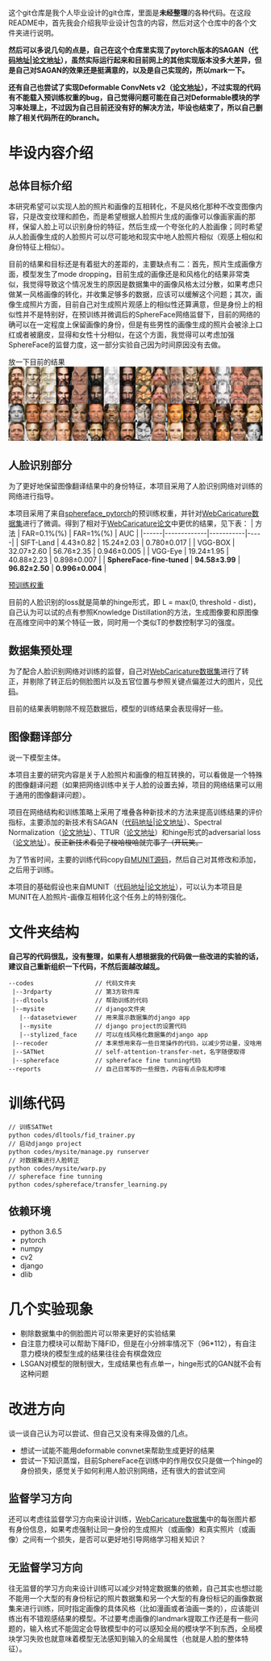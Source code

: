 这个git仓库是我个人毕业设计的git仓库，里面是**未经整理**的各种代码。在这段README中，首先我会介绍我毕业设计包含的内容，然后对这个仓库中的各个文件夹进行说明。

**然后可以多说几句的点是，自己在这个仓库里实现了pytorch版本的SAGAN（[代码地址](https://github.com/yjc567/graduation_project/blob/master/codes/SATNet/networks.py#L311)|[论文地址](https://arxiv.org/abs/1805.08318)），虽然实际运行起来和目前网上的其他实现版本没多大差异，但是自己对SAGAN的效果还是挺满意的，以及是自己实现的，所以mark一下。**

**还有自己也尝试了实现Deformable ConvNets v2（[论文地址](https://arxiv.org/abs/1811.11168)），不过实现的代码有不能载入预训练权重的bug，自己觉得问题可能在自己对Deformable模块的学习率处理上，不过因为自己目前还没有好的解决方法，毕设也结束了，所以自己删除了相关代码所在的branch。**

# 毕设内容介绍
## 总体目标介绍
本研究希望可以实现人脸的照片和画像的互相转化，不是风格化那种不改变图像内容，只是改变纹理和颜色，而是希望根据人脸照片生成的画像可以像画家画的那样，保留人脸上可以识别身份的特征，然后生成一个夸张化的人脸画像；同时希望从人脸画像生成的人脸照片可以尽可能地和现实中地人脸照片相似（观感上相似和身份特征上相似）。

目前的结果和目标还是有着挺大的差距的，主要缺点有二：首先，照片生成画像方面，模型发生了mode dropping，目前生成的画像还是和风格化的结果非常类似，我觉得导致这个情况发生的原因是数据集中的画像风格太过分散，如果考虑只做某一风格画像的转化，并收集足够多的数据，应该可以缓解这个问题；其次，画像生成照片方面，目前自己对生成照片观感上的相似性还算满意，但是身份上的相似性并不是特别好，在预训练并微调后的SphereFace网络监督下，目前的网络的确可以在一定程度上保留画像的身份，但是有些男性的画像生成的照片会被涂上口红或者被磨皮，显得和女性十分相似，在这个方面，我觉得可以考虑加强SphereFace的监督力度，这一部分实验自己因为时间原因没有去做。

放一下目前的结果
![results1](reports/elements/SATNet_c2p_results.jpg)

## 人脸识别部分
为了更好地保留图像翻译结果中的身份特征，本项目采用了人脸识别网络对训练的网络进行指导。

本项目采用了来自[sphereface_pytorch](https://github.com/clcarwin/sphereface_pytorch)的预训练权重，并针对[WebCaricature数据集](https://cs.nju.edu.cn/rl/WebCaricature.htm)进行了微调。得到了相对于[WebCaricature论文](https://arxiv.org/abs/1703.03230)中更优的结果，见下表：
| 方法 | FAR=0.1%(%) | FAR=1%(%) | AUC |
|------|-------------|-----------|-----|
| SIFT-Land | 4.43±0.82 | 15.24±2.03 | 0.780±0.017 |
| VGG-BOX | 32.07±2.60 | 56.76±2.35 | 0.946±0.005 |
| VGG-Eye | 19.24±1.95 | 40.88±2.23 | 0.898±0.007 |
| **SphereFace-fine-tuned** | **94.58±3.99** | **96.82±2.50** | **0.996±0.004** |

[预训练权重](https://drive.google.com/open?id=1esOigCk0lCPM8ZE3dSS3zJ_5oJ4wTq0Y)

目前的人脸识别的loss就是简单的hinge形式，即 L = max(0, threshold - dist)，自己认为可以试的点有参照Knowledge Distillation的方法，生成图像要和原图像在高维空间中的某个特征一致，同时用一个类似T的参数控制学习的强度。

## 数据集预处理
为了配合人脸识别网络对训练的监督，自己对[WebCaricature数据集](https://cs.nju.edu.cn/rl/WebCaricature.htm)进行了转正，并剔除了转正后的侧脸图片以及五官位置与参照关键点偏差过大的图片，见[代码](https://github.com/yjc567/graduation_project/blob/master/codes/SATNet/data.py#L257)。

目前的结果表明剔除不规范数据后，模型的训练结果会表现得好一些。

## 图像翻译部分
说一下模型主体。

本项目主要的研究内容是关于人脸照片和画像的相互转换的，可以看做是一个特殊的图像翻译问题（如果把网络训练中关于人脸的设置去掉，项目的网络结果可以用于通用的图像翻译问题）。

项目在网络结构和训练策略上采用了堆叠各种新技术的方法来提高训练结果的评价指标，主要添加的新技术有SAGAN（[代码地址](https://github.com/yjc567/graduation_project/blob/master/codes/SATNet/networks.py#L311)|[论文地址](https://arxiv.org/abs/1805.08318)）、Spectral Normalization（[论文地址](https://arxiv.org/abs/1802.05957)）、TTUR（[论文地址](https://arxiv.org/abs/1706.08500)）和hinge形式的adversarial loss（[论文地址](https://arxiv.org/abs/1702.08896)）。~~反正新技术看见了梭哈梭哈就完事了（开玩笑。~~

为了节省时间，主要的训练代码copy自[MUNIT源码](https://github.com/NVlabs/MUNIT)，然后自己对其修改和添加，之后用于训练。

本项目的基础假设也来自MUNIT（[代码地址](https://github.com/NVlabs/MUNIT)|[论文地址](https://arxiv.org/abs/1804.04732)），可以认为本项目是MUNIT在人脸照片-画像互相转化这个任务上的特别强化。

# 文件夹结构
**自己写的代码很乱，没有整理，如果有人想根据我的代码做一些改进的实验的话，建议自己重新组织一下代码，不然后面越改越乱。**
```
--codes                 // 代码文件夹
 |--3rdparty            // 第3方软件库
 |--dltools             // 帮助训练的代码
 |--mysite              // django文件夹
   |--datasetviewer     // 用来展示数据集的django app
   |--mysite            // django project的设置代码
   |--stylized_face     // 可以在线风格化数据集的django app
 |--recoder             // 本来想用来存一些日常操作的代码，以减少劳动量，没啥用
 |--SATNet              // self-attention-transfer-net，名字随便取得
 |--sphereface          // sphereface fine tunning代码
--reports               // 自己日常写的一些报告，内容有点杂乱和啰嗦
```

# 训练代码
```
// 训练SATNet
python codes/dltools/fid_trainer.py
// 启动django project
python codes/mysite/manage.py runserver
// 对数据集进行人脸转正
python codes/mysite/warp.py
// sphereface fine tunning
python codes/sphereface/transfer_learning.py
```
## 依赖环境
- python 3.6.5
- pytorch
- numpy
- cv2
- django
- dlib

# 几个实验现象
- 剔除数据集中的侧脸图片可以带来更好的实验结果
- 自注意力模块可以帮助下降FID，但是在小分辨率情况下（96*112），有自注意力模块的模型生成的结果往往会有棋盘效应
- LSGAN对模型的限制很大，生成结果也有点单一，hinge形式的GAN就不会有这种问题

# 改进方向
谈一谈自己认为可以尝试、但自己又没有来得及做的几点。
- 想试一试能不能用deformable convnet来帮助生成更好的结果
- 尝试一下知识蒸馏，目前SphereFace在训练中的作用仅仅只是做一个hinge的身份损失，感觉关于如何利用人脸识别网络，还有很大的尝试空间

## 监督学习方向
还可以考虑往监督学习方向来设计训练，[WebCaricature数据集](https://cs.nju.edu.cn/rl/WebCaricature.htm)中的每张图片都有身份信息，如果考虑强制让同一身份的生成照片（或画像）和真实照片（或画像）之间有一个损失，是否可以更好地引导网络学习相关知识？

## 无监督学习方向
往无监督的学习方向来设计训练可以减少对特定数据集的依赖，自己其实也想过能不能用一个大型的有身份标记的照片数据集和另一个大型的有身份标记的画像数据集来进行训练，同时指定画像的具体风格（比如漫画或者油画一类的），应该能训练出有不错观感结果的模型。不过要考虑画像的landmark提取工作还是有一些问题的，输入格式不能固定会导致模型中的可以感知全局的模块学不到东西，全局模块学习失败也就意味着模型无法感知到输入的全局属性（也就是人脸的整体特征）。